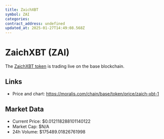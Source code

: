 ```yaml
---
title: ZaichXBT
symbol: ZAI
categories: 
contract_address: undefined
updated_at: 2025-01-27T14:49:08.568Z
---
```


# ZaichXBT (ZAI)
The [ZaichXBT token](https://moralis.com/chain/base/token/price/zaich-xbt-1) is trading live on the base blockchain.

## Links
- Price and chart: https://moralis.com/chain/base/token/price/zaich-xbt-1

## Market Data
- Current Price: $0.012118288101140122
- Market Cap: $N/A
- 24h Volume: $175489.01826761998
